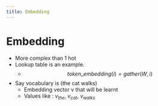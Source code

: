 ```yaml
---
title: Embedding
---
```


# Embedding
- More complex than 1 hot
- Lookup table is an example.
	- $$token\_embedding(i) = gather(W, i)$$
- Say vocabulary is (the cat walks)
	- Embedding vector v that will be learnt
	- Values like : $v_{the}$, $v_{cat}$, $v_{walks}$




































